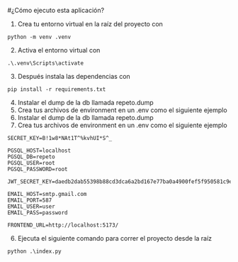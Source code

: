 ﻿#¿Cómo ejecuto esta aplicación?
1. Crea tu entorno virtual en la raíz del proyecto con 
```
python -m venv .venv
```
2. Activa el entorno virtual con
```
.\.venv\Scripts\activate
```
3. Después instala las dependencias con
```
pip install -r requirements.txt
```
4. Instalar el dump de la db llamada repeto.dump
5. Crea tus archivos de environment  en un .env como el siguiente ejemplo
4. Instalar el dump de la db llamada repeto.dump
5. Crea tus archivos de environment  en un .env como el siguiente ejemplo
```
SECRET_KEY=B!1w8*NAt1T^%kvhUI*S^_

PGSQL_HOST=localhost
PGSQL_DB=repeto
PGSQL_USER=root
PGSQL_PASSWORD=root

JWT_SECRET_KEY=daedb2dab55398b88cd3dca6a2bd167e77ba0a4900fef5f950581c9e264f5c27

EMAIL_HOST=smtp.gmail.com
EMAIL_PORT=587
EMAIL_USER=user
EMAIL_PASS=password

FRONTEND_URL=http://localhost:5173/
```
6. Ejecuta el siguiente comando para correr el proyecto desde la raíz
```
python .\index.py
```
